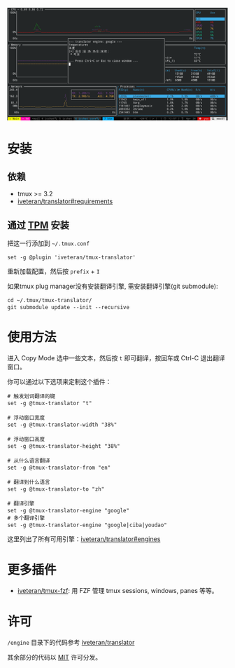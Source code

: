 ![Screenshot](https://github.com/iveteran/tmux-translator/blob/master/screenshots/tmux-translator.png?raw=true)

# 安装

## 依赖

- tmux >= 3.2
- [iveteran/translator#requirements](https://github.com/iveteran/translator#requirements)

## 通过 [TPM](https://github.com/tmux-plugins/tpm/) 安装

把这一行添加到 `~/.tmux.conf`

```tmux
set -g @plugin 'iveteran/tmux-translator'
```

重新加载配置，然后按 `prefix` + `I`

如果tmux plug manager没有安装翻译引擎, 需安装翻译引擎(git submodule):
```
cd ~/.tmux/tmux-translator/
git submodule update --init --recursive
```

# 使用方法

进入 Copy Mode 选中一些文本，然后按 `t` 即可翻译，按回车或 Ctrl-C 退出翻译窗口。

你可以通过以下选项来定制这个插件：

```tmux
# 触发划词翻译的键
set -g @tmux-translator "t"

# 浮动窗口宽度
set -g @tmux-translator-width "38%"

# 浮动窗口高度
set -g @tmux-translator-height "38%"

# 从什么语言翻译
set -g @tmux-translator-from "en"

# 翻译到什么语言
set -g @tmux-translator-to "zh"

# 翻译引擎
set -g @tmux-translator-engine "google"
# 多个翻译引擎
set -g @tmux-translator-engine "google|ciba|youdao"
```

这里列出了所有可用引擎：[iveteran/translator#engines](https://github.com/iveteran/translator#engines)

# 更多插件

- [iveteran/tmux-fzf](https://github.com/iveteran/tmux-fzf): 用 FZF 管理 tmux sessions, windows, panes 等等。

# 许可

`/engine` 目录下的代码参考 [iveteran/translator](https://github.com/iveteran/translator)

其余部分的代码以 [MIT](./LICENSE) 许可分发。

